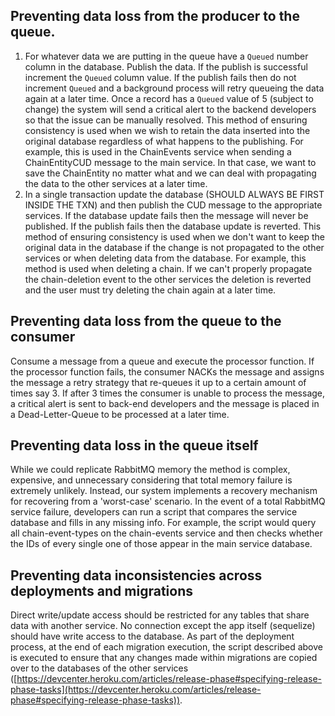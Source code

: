 ## **Preventing data loss from the producer to the queue.**

1. For whatever data we are putting in the queue have a `Queued` number column in the database.
Publish the data. If the publish is successful increment the `Queued` column value. If the
publish fails then do not increment `Queued` and a background process will retry queueing the data again at a later time. Once a record has a `Queued` value of 5 (subject to change) the system will send a critical alert to the backend developers so that the issue can be manually resolved. This method of ensuring consistency is used when we wish to retain the data inserted into the original database regardless of what happens to the publishing. For example, this is used in the ChainEvents service when sending a ChainEntityCUD message to the main service. In that case, we want to save the ChainEntity no matter what and we can deal with propagating the data to the other services at a later time.
2. In a single transaction update the database (SHOULD ALWAYS BE FIRST INSIDE THE TXN) and then publish the CUD message to the appropriate services. If the database update fails then the message will never be published. If the publish fails then the database update is reverted. This method of ensuring consistency is used when we don't want to keep the original data in the database if the change is not propagated to the other services or when deleting data from the database. For example, this method is used when deleting a chain. If we can't properly propagate the chain-deletion event to the other services the deletion is reverted and the user must try deleting the chain again at a later time.

## **Preventing data loss from the queue to the consumer**

Consume a message from a queue and execute the processor function. If the processor function fails, the consumer NACKs the message and assigns the message a retry strategy that re-queues it up to a certain amount of times say 3. If after 3 times the consumer is unable to process the message, a critical alert is sent to back-end developers and the message is placed in a Dead-Letter-Queue to be processed at a later time.

## **Preventing data loss in the queue itself**

While we could replicate RabbitMQ memory the method is complex, expensive, and unnecessary considering that total memory failure is extremely unlikely. Instead, our system implements a recovery mechanism for recovering from a 'worst-case' scenario. In the event of a total RabbitMQ service failure, developers can run a script that compares the service database and fills in any missing info. For example, the script would query all chain-event-types on the chain-events service and then checks whether the IDs of every single one of those appear in the main service database.

## Preventing data inconsistencies across deployments and migrations

Direct write/update access should be restricted for any tables that share data with another service. No connection except the app itself (sequelize) should have write access to the database. As part of the deployment process, at the end of each migration execution, the script described above is executed to ensure that any changes made within migrations are copied over to the databases of the other services ([https://devcenter.heroku.com/articles/release-phase#specifying-release-phase-tasks](https://devcenter.heroku.com/articles/release-phase#specifying-release-phase-tasks)).